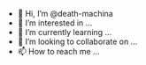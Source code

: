 - 👋 Hi, I’m @death-machina
- 👀 I’m interested in ...
- 🌱 I’m currently learning ...
- 💞️ I’m looking to collaborate on ...
- 📫 How to reach me ...

<!---
death-machina/death-machina is a ✨ special ✨ repository because its `README.md` (this file) appears on your GitHub profile.
You can click the Preview link to take a look at your changes.
--->
